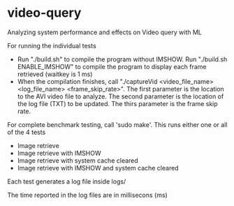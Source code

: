 # video-query

Analyzing system performance and effects on Video query with ML

For running the individual tests
 - Run "./build.sh" to compile the program without IMSHOW. Run "./build.sh ENABLE_IMSHOW" to compile the program to display each frame retrieved (waitkey is 1 ms)
 - When the compilation finishes, call "./captureVid <video_file_name> <log_file_name> <frame_skip_rate>". The first parameter is the location to the AVI video file to analyze. The second parameter is the location of the log file (TXT) to be updated. The thirs parameter is the frame skip rate.

For complete benchmark testing, call 'sudo make'. This runs either one or all of the 4 tests
 - Image retrieve 
 - Image retrieve with IMSHOW
 - Image retrieve with system cache cleared
 - Image retrieve with IMSHOW and system cache cleared

Each test generates a log file inside logs/ 

The time reported in the log files are in millisecons (ms)
